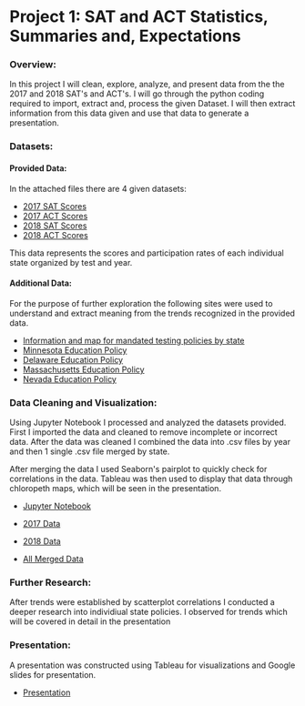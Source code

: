 # Project 1: SAT and ACT Statistics, Summaries and, Expectations

### Overview:
In this project I will clean, explore, analyze, and present data from the the 2017 and 2018 SAT's and ACT's. I will go through the python coding required to import, extract and, process the given Dataset. I will then extract information from this data given and use that data to generate a presentation.

### Datasets:

#### Provided Data:

In the attached files there are 4 given datasets:

- [2017 SAT Scores](./data/sat_2017.csv)
- [2017 ACT Scores](./data/act_2017.csv)
- [2018 SAT Scores](./data/sat_2018.csv)
- [2018 ACT Scores](./data/act_2018.csv)

This data represents the scores and participation rates of each individual state organized by test and year.

#### Additional Data:

For the purpose of further exploration the following sites were used to understand and extract meaning from the trends recognized in the provided data.

- [Information and map for mandated testing policies by state](https://www.edweek.org/ew/section/multimedia/states-require-students-take-sat-or-act.html)
- [Minnesota Education Policy](https://education.mn.gov/MDE/dse/cte/data/)
- [Delaware Education Policy](https://www.doe.k12.de.us/Page/2425)
- [Massachusetts Education Policy](http://www.doe.mass.edu/frameworks/current.html)
- [Nevada Education Policy](http://www.doe.nv.gov/State_Board_of_Education/)

### Data Cleaning and Visualization:


Using Jupyter Notebook I processed and analyzed the datasets provided. First I imported the data and cleaned to remove incomplete or incorrect data. After the data was cleaned I combined the data into .csv files by year and then 1 single .csv file merged by state.

After merging the data I used Seaborn's pairplot to quickly check for correlations in the data. Tableau was then used to display that data through chloropeth maps, which will be seen in the presentation.


- [Jupyter Notebook](https://git.generalassemb.ly/hbova/project_1/blob/master/code/SATACTExploration.ipynb)

- [2017 Data](https://git.generalassemb.ly/hbova/project_1/blob/master/code/combined_2017.csv)

- [2018 Data](https://git.generalassemb.ly/hbova/project_1/blob/master/code/combined_2018.csv)

- [All Merged Data](https://git.generalassemb.ly/hbova/project_1/blob/master/code/completesactact.csv)

### Further Research:

After trends were established by scatterplot correlations I conducted a deeper research into individiual state policies. I observed for trends which will be covered in detail in the presentation

### Presentation:

A presentation was constructed using Tableau for visualizations and Google slides for presentation.

- [Presentation](https://docs.google.com/presentation/d/1kPXkKuIXsLk4whnlASpNZ3Im5Bx7ibguIG1MEgeclLk/edit?usp=sharing)